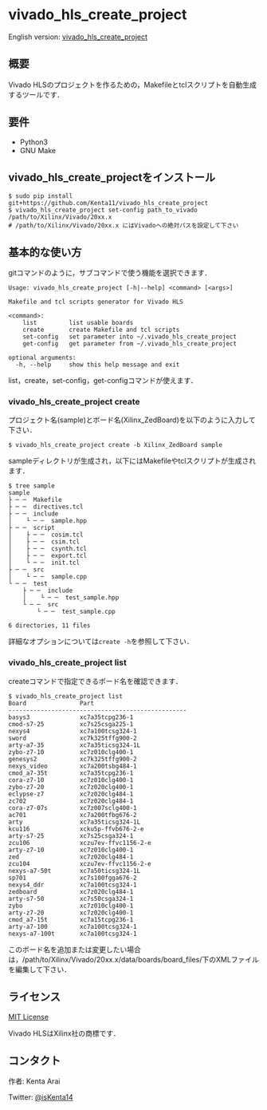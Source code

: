 # vivado_hls_create_project

English version: [vivado_hls_create_project](README.md)

## 概要

Vivado HLSのプロジェクトを作るための，Makefileとtclスクリプトを自動生成するツールです．

## 要件

- Python3
- GNU Make

## vivado_hls_create_projectをインストール

```
$ sudo pip install git+https://github.com/Kenta11/vivado_hls_create_project
$ vivado_hls_create_project set-config path_to_vivado /path/to/Xilinx/Vivado/20xx.x
# /path/to/Xilinx/Vivado/20xx.x にはVivadoへの絶対パスを設定して下さい
```

## 基本的な使い方

gitコマンドのように，サブコマンドで使う機能を選択できます．

```
Usage: vivado_hls_create_project [-h|--help] <command> [<args>]

Makefile and tcl scripts generator for Vivado HLS

<command>:
    list         list usable boards
    create       create Makefile and tcl scripts
    set-config   set parameter into ~/.vivado_hls_create_project
    get-config   get parameter from ~/.vivado_hls_create_project

optional arguments:
  -h, --help     show this help message and exit
```

list，create，set-config，get-configコマンドが使えます．

### vivado_hls_create_project create

プロジェクト名(sample)とボード名(Xilinx_ZedBoard)を以下のように入力して下さい．

```
$ vivado_hls_create_project create -b Xilinx_ZedBoard sample
```

sampleディレクトリが生成され，以下にはMakefileやtclスクリプトが生成されます．

```
$ tree sample
sample
├ ─ ─  Makefile
├ ─ ─  directives.tcl
├ ─ ─  include
│    └ ─ ─  sample.hpp
├ ─ ─  script
│    ├ ─ ─  cosim.tcl
│    ├ ─ ─  csim.tcl
│    ├ ─ ─  csynth.tcl
│    ├ ─ ─  export.tcl
│    └ ─ ─  init.tcl
├ ─ ─  src
│    └ ─ ─  sample.cpp
└ ─ ─  test
    ├ ─ ─  include
    │    └ ─ ─  test_sample.hpp
    └ ─ ─  src
        └ ─ ─  test_sample.cpp

6 directories, 11 files
```

詳細なオプションについては`create -h`を参照して下さい．

### vivado_hls_create_project list

createコマンドで指定できるボード名を確認できます．

```
$ vivado_hls_create_project list
Board               Part
--------------------------------------------------
basys3              xc7a35tcpg236-1
cmod-s7-25          xc7s25csga225-1
nexys4              xc7a100tcsg324-1
sword               xc7k325tffg900-2
arty-a7-35          xc7a35ticsg324-1L
zybo-z7-10          xc7z010clg400-1
genesys2            xc7k325tffg900-2
nexys_video         xc7a200tsbg484-1
cmod_a7-35t         xc7a35tcpg236-1
cora-z7-10          xc7z010clg400-1
zybo-z7-20          xc7z020clg400-1
eclypse-z7          xc7z020clg484-1
zc702               xc7z020clg484-1
cora-z7-07s         xc7z007sclg400-1
ac701               xc7a200tfbg676-2
arty                xc7a35ticsg324-1L
kcu116              xcku5p-ffvb676-2-e
arty-s7-25          xc7s25csga324-1
zcu106              xczu7ev-ffvc1156-2-e
arty-z7-10          xc7z010clg400-1
zed                 xc7z020clg484-1
zcu104              xczu7ev-ffvc1156-2-e
nexys-a7-50t        xc7a50ticsg324-1L
sp701               xc7s100fgga676-2
nexys4_ddr          xc7a100tcsg324-1
zedboard            xc7z020clg484-1
arty-s7-50          xc7s50csga324-1
zybo                xc7z010clg400-1
arty-z7-20          xc7z020clg400-1
cmod_a7-15t         xc7a15tcpg236-1
arty-a7-100         xc7a100tcsg324-1
nexys-a7-100t       xc7a100tcsg324-1
```

このボード名を追加または変更したい場合は，/path/to/Xilinx/Vivado/20xx.x/data/boards/board_files/下のXMLファイルを編集して下さい．

## ライセンス

[MIT License](LICENSE)

Vivado HLSはXilinx社の商標です．

## コンタクト

作者: Kenta Arai

Twitter: [@isKenta14](https://twitter.com/isKenta14)
